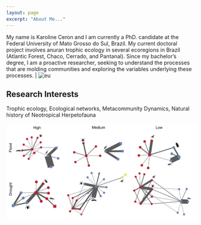 ```yaml
---
layout: page
excerpt: "About Me..."
---
```


My name is Karoline Ceron and I am currently a PhD. candidate at the Federal University of Mato Grosso do Sul, Brazil. My current doctoral project involves anuran trophic ecology in several ecoregions in Brazil (Atlantic Forest, Chaco, Cerrado, and Pantanal). Since my bachelor’s degree, I am a proactive researcher, seeking to understand the processes that are molding communities and exploring the variables underlying these processes. | ![eu](DSC_5612.jpg) 


## Research Interests
Trophic ecology, Ecological networks, Metacommunity Dynamics, Natural history of Neotropical Herpetofauna 

![prancha](Prancha.jpg)

